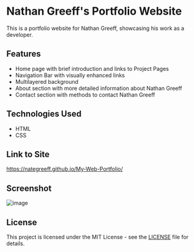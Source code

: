 # Nathan Greeff's Portfolio Website

This is a portfolio website for Nathan Greeff, showcasing his work as a developer.

## Features

- Home page with brief introduction and links to Project Pages
- Navigation Bar with visually enhanced links
- Multilayered background
- About section with more detailed information about Nathan Greeff
- Contact section with methods to contact Nathan Greeff

## Technologies Used

- HTML
- CSS

## Link to Site

https://nategreeff.github.io/My-Web-Portfolio/

## Screenshot

![image](https://github.com/NateGreeff/My-Web-Portfolio/assets/21099065/84784afd-5f86-4032-8a5d-468c4fa48322)

## License

This project is licensed under the MIT License - see the [LICENSE](LICENSE) file for details.
